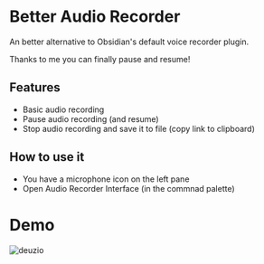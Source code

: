 # Better Audio Recorder

 An better alternative to Obsidian's default voice recorder plugin. 
 
 Thanks to me you can finally pause and resume! 
 
 ## Features
 
 - Basic audio recording
 - Pause audio recording (and resume)
 - Stop audio recording and save it to file (copy link to clipboard)
 
 ## How to use it
 
 - You have a microphone icon on the left pane
 - Open Audio Recorder Interface (in the commnad palette)
 
 # Demo
 
 ![deuzio](https://user-images.githubusercontent.com/105465034/168401951-f6f74d9c-5ed4-4d09-b16e-b3d5e4c4a622.gif)
